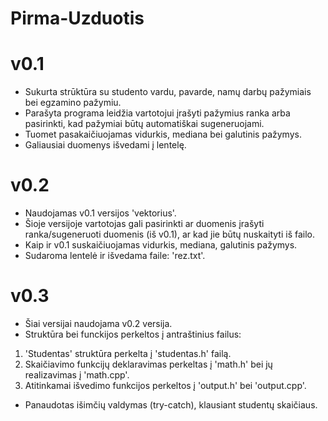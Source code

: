 # Pirma-Uzduotis
# v0.1
* Sukurta strūktūra su studento vardu, pavarde, namų darbų pažymiais bei egzamino pažymiu.
* Parašyta programa leidžia vartotojui įrašyti pažymius ranka arba pasirinkti, kad pažymiai būtų automatiškai sugeneruojami.
* Tuomet pasakaičiuojamas vidurkis, mediana bei galutinis pažymys.
* Galiausiai duomenys išvedami į lentelę.

# v0.2
* Naudojamas v0.1 versijos 'vektorius'.
* Šioje versijoje vartotojas gali pasirinkti ar duomenis įrašyti ranka/sugeneruoti duomenis (iš v0.1), ar kad jie būtų nuskaityti iš failo.
* Kaip ir v0.1 suskaičiuojamas vidurkis, mediana, galutinis pažymys.
* Sudaroma lentelė ir išvedama faile: 'rez.txt'.

# v0.3
* Šiai versijai naudojama v0.2 versija.
* Struktūra bei funckijos perkeltos į antraštinius failus:
1) 'Studentas' struktūra perkelta į 'studentas.h' failą.
2) Skaičiavimo funkcijų deklaravimas perkeltas į 'math.h' bei jų realizavimas į 'math.cpp'.
3) Atitinkamai išvedimo funkcijos perkeltos į 'output.h' bei 'output.cpp'.
* Panaudotas išimčių valdymas (try-catch), klausiant studentų skaičiaus.
